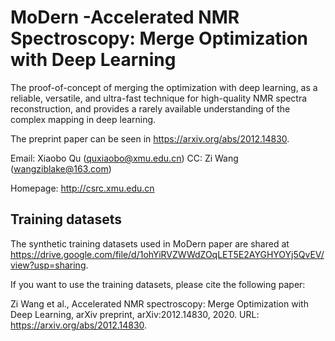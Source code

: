 # MoDern -Accelerated NMR Spectroscopy: Merge Optimization with Deep Learning
The proof-of-concept of merging the optimization with deep learning, as a reliable, versatile, and ultra-fast technique for high-quality NMR spectra reconstruction, and provides a rarely available understanding of the complex mapping in deep learning.

The preprint paper can be seen in https://arxiv.org/abs/2012.14830.

Email: Xiaobo Qu (quxiaobo@xmu.edu.cn) CC: Zi Wang (wangziblake@163.com)

Homepage: http://csrc.xmu.edu.cn

## Training datasets
The synthetic training datasets used in MoDern paper are shared at https://drive.google.com/file/d/1ohYiRVZWWdZOqLET5E2AYGHYOYj5QvEV/view?usp=sharing.

If you want to use the training datasets, please cite the following paper:

Zi Wang et al., Accelerated NMR spectroscopy: Merge Optimization with Deep Learning, arXiv preprint, arXiv:2012.14830, 2020. URL: https://arxiv.org/abs/2012.14830.
